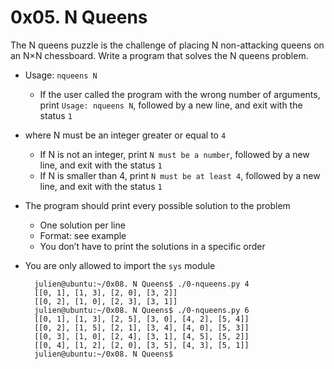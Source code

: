 # 0x05. N Queens

The N queens puzzle is the challenge of placing N non-attacking queens on an N×N chessboard. Write a program that solves the N queens problem.

- Usage: `nqueens N`
    - If the user called the program with the wrong number of arguments, print `Usage: nqueens N`, followed by a new line, and exit with the status `1`
- where N must be an integer greater or equal to `4`
    - If N is not an integer, print `N must be a number`, followed by a new line, and exit with the status `1`
    - If N is smaller than 4, print `N must be at least 4`, followed by a new line, and exit with the status `1`
- The program should print every possible solution to the problem
    - One solution per line
    - Format: see example
    - You don’t have to print the solutions in a specific order
- You are only allowed to import the `sys` module

        julien@ubuntu:~/0x08. N Queens$ ./0-nqueens.py 4
        [[0, 1], [1, 3], [2, 0], [3, 2]]
        [[0, 2], [1, 0], [2, 3], [3, 1]]
        julien@ubuntu:~/0x08. N Queens$ ./0-nqueens.py 6
        [[0, 1], [1, 3], [2, 5], [3, 0], [4, 2], [5, 4]]
        [[0, 2], [1, 5], [2, 1], [3, 4], [4, 0], [5, 3]]
        [[0, 3], [1, 0], [2, 4], [3, 1], [4, 5], [5, 2]]
        [[0, 4], [1, 2], [2, 0], [3, 5], [4, 3], [5, 1]]
        julien@ubuntu:~/0x08. N Queens$ 